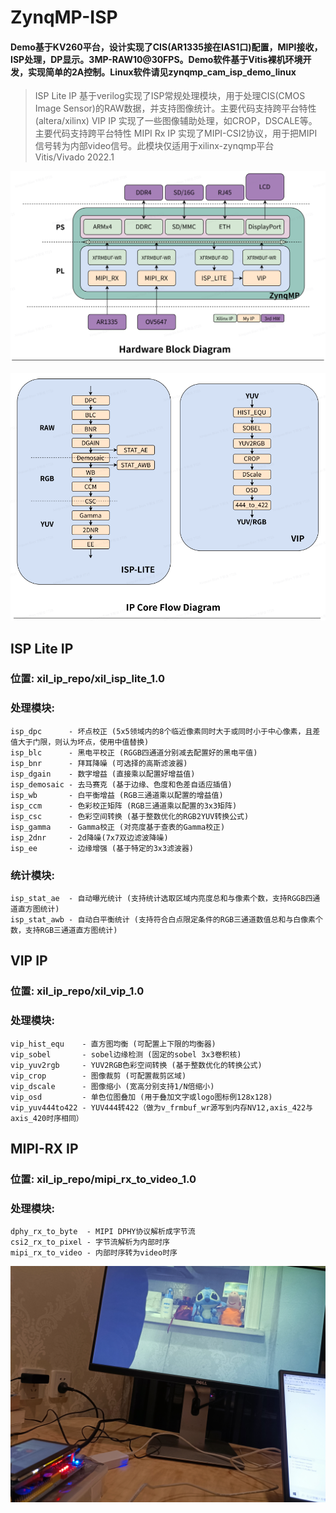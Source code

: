 # ZynqMP-ISP
#### Demo基于KV260平台，设计实现了CIS(AR1335接在IAS1口)配置，MIPI接收，ISP处理，DP显示。3MP-RAW10@30FPS。Demo软件基于Vitis裸机环境开发，实现简单的2A控制。Linux软件请见zynqmp_cam_isp_demo_linux
> ISP Lite IP 基于verilog实现了ISP常规处理模块，用于处理CIS(CMOS Image Sensor)的RAW数据，并支持图像统计。主要代码支持跨平台特性(altera/xilinx)
> VIP IP      实现了一些图像辅助处理，如CROP，DSCALE等。主要代码支持跨平台特性
> MIPI Rx IP  实现了MIPI-CSI2协议，用于把MIPI信号转为内部video信号。此模块仅适用于xilinx-zynqmp平台
> Vitis/Vivado 2022.1

![image](https://github.com/bxinquan/zynqmp_cam_isp_demo/blob/main/Doc/HW_Diagram.png)

![image](https://github.com/bxinquan/zynqmp_cam_isp_demo/blob/main/Doc/IPCore_Flow.png)


## ISP Lite IP
### 位置: xil_ip_repo/xil_isp_lite_1.0
### 处理模块:
    isp_dpc      - 坏点校正 (5x5领域内的8个临近像素同时大于或同时小于中心像素，且差值大于门限，则认为坏点，使用中值替换)
    isp_blc      - 黑电平校正 (RGGB四通道分别减去配置好的黑电平值)
    isp_bnr      - 拜耳降噪 (可选择的高斯滤波器)
    isp_dgain    - 数字增益 (直接乘以配置好增益值)
    isp_demosaic - 去马赛克 (基于边缘、色度和色差自适应插值)
    isp_wb       - 白平衡增益 (RGB三通道乘以配置的增益值)
    isp_ccm      - 色彩校正矩阵 (RGB三通道乘以配置的3x3矩阵)
    isp_csc      - 色彩空间转换 (基于整数优化的RGB2YUV转换公式)
    isp_gamma    - Gamma校正 (对亮度基于查表的Gamma校正)
    isp_2dnr     - 2d降噪(7x7双边滤波降噪)
    isp_ee       - 边缘增强 (基于特定的3x3滤波器)
### 统计模块:
    isp_stat_ae  - 自动曝光统计 (支持统计选取区域内亮度总和与像素个数，支持RGGB四通道直方图统计)
    isp_stat_awb - 自动白平衡统计 (支持符合白点限定条件的RGB三通道数值总和与白像素个数，支持RGB三通道直方图统计)

## VIP IP
### 位置: xil_ip_repo/xil_vip_1.0
### 处理模块:
    vip_hist_equ    - 直方图均衡 (可配置上下限的均衡器)
    vip_sobel       - sobel边缘检测 (固定的sobel 3x3卷积核)
    vip_yuv2rgb     - YUV2RGB色彩空间转换 (基于整数优化的转换公式)
    vip_crop        - 图像裁剪 (可配置裁剪区域)
    vip_dscale      - 图像缩小 (宽高分别支持1/N倍缩小)
    vip_osd         - 单色位图叠加 (用于叠加文字或logo图标例128x128)
	vip_yuv444to422 - YUV444转422（做为v_frmbuf_wr源写到内存NV12,axis_422与axis_420时序相同）

## MIPI-RX IP
### 位置: xil_ip_repo/mipi_rx_to_video_1.0
### 处理模块:
    dphy_rx_to_byte  - MIPI DPHY协议解析成字节流
    csi2_rx_to_pixel - 字节流解析为内部时序
    mipi_rx_to_video - 内部时序转为video时序


![image](https://github.com/bxinquan/zynqmp_cam_isp_demo/blob/main/Doc/snapshot.jpg)
